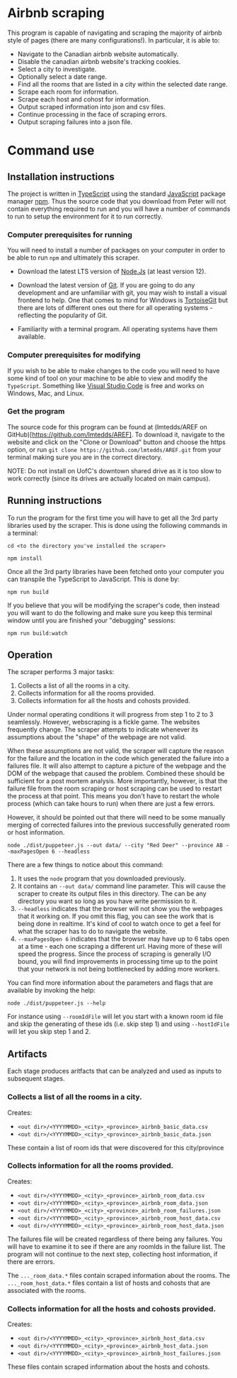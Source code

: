 # Airbnb scraping

This program is capable of navigating and scraping the majority of airbnb style of pages (there are many configurations!). In particular, it is able to:
* Navigate to the Canadian airbnb website automatically.
* Disable the canadian airbnb website's tracking cookies.
* Select a city to investigate.
* Optionally select a date range.
* Find all the rooms that are listed in a city within the selected date range.
* Scrape each room for information.
* Scrape each host and cohost for information.
* Output scraped information into json and csv files.
* Continue processing in the face of scraping errors.
* Output scraping failures into a json file.

# Command use

## Installation instructions

The project is written in [TypeScript](https://www.typescriptlang.org/) using the standard [JavaScript](https://en.wikipedia.org/wiki/JavaScript) package manager [npm](https://www.npmjs.com/). Thus the source code that you download from Peter will not contain everything required to run and you will have a number of commands to run to setup the environment for it to run correctly.

### Computer prerequisites for running

You will need to install a number of packages on your computer in order to be able to run `npm` and ultimately this scraper.

* Download the latest LTS version of [Node.Js](https://nodejs.org/en/) (at least version 12).

* Download the latest version of [Git](https://git-scm.com/). If you are going to do any development and are unfamiliar with git, you may wish to install a visual frontend to help. One that comes to mind for Windows is [TortoiseGit](https://tortoisegit.org/) but there are lots of different ones out there for all operating systems - reflecting the popularity of Git.

* Familiarity with a terminal program. All operating systems have them available.

### Computer prerequisites for modifying

If you wish to be able to make changes to the code you will need to have some kind of tool on your machine to be able to view and modify the `TypeScript`. Something like [Visual Studio Code](https://code.visualstudio.com/) is free and works on Windows, Mac, and Linux.

### Get the program

The source code for this program can be found at (lmtedds/AREF on GitHub)[https://github.com/lmtedds/AREF]. To download it, navigate to the website and click on the "Clone or Download" button and choose the https option, or run `git clone https://github.com/lmtedds/AREF.git` from your terminal making sure you are in the correct directory.

NOTE: Do not install on UofC's downtown shared drive as it is too slow to work correctly (since its drives are actually located on main campus).

## Running instructions

To run the program for the first time you will have to get all the 3rd party libraries used by the scraper. This is done using the following commands in a terminal:

```
cd <to the directory you've installed the scraper>

npm install
```

Once all the 3rd party libraries have been fetched onto your computer you can transpile the TypeScript to JavaScript. This is done by:

```
npm run build
```

If you believe that you will be modifying the scraper's code, then instead you will want to do the following and make sure you keep this terminal window until you are finished your "debugging" sessions:

```
npm run build:watch
```

## Operation

The scraper performs 3 major tasks:

1. Collects a list of all the rooms in a city.
2. Collects information for all the rooms provided.
3. Collects information for all the hosts and cohosts provided.

Under normal operating conditions it will progress from step 1 to 2 to 3 seamlessly. However, webscraping is a fickle game. The websites frequently change. The scraper attempts to indicate whenever its assumptions about the "shape" of the webpage are not valid. 

When these assumptions are not valid, the scraper will capture the reason for the failure and the location in the code which generated the failure into a failures file. It will also attempt to capture a picture of the webpage and the DOM of the webpage that caused the problem. Combined these should be sufficient for a post mortem analysis. More importantly, however, is that the failure file from the room scraping or host scraping can be used to restart the process at that point. This means you don't have to restart the whole process (which can take hours to run) when there are just a few errors.

However, it should be pointed out that there will need to be some manually merging of corrected failures into the previous successfully generated room or host information.

```
node ./dist/puppeteer.js --out data/ --city "Red Deer" --province AB --maxPagesOpen 6 --headless
```

There are a few things to notice about this command:

1. It uses the `node` program that you downloaded previously.
2. It contains an `--out data/` command line parameter. This will cause the scraper to create its output files in this directory. The can be any directory you want so long as you have write permission to it.
3. `--headless` indicates that the browser will not show you the webpages that it working on. If you omit this flag, you can see the work that is being done in realtime. It's kind of cool to watch once to get a feel for what the scraper has to do to navigate the website.
4. `--maxPagesOpen 6` indicates that the browser may have up to 6 tabs open at a time - each one scraping a different url. Having more of these will speed the progress. Since the process of scraping is generally I/O bound, you will find improvements in processing time up to the point that your network is not being bottlenecked by adding more workers.

You can find more information about the parameters and flags that are available by invoking the help:
```
node ./dist/puppeteer.js --help
```

For instance using `--roomIdFile` will let you start with a known room id file and skip the generating of these ids (i.e. skip step 1) and using `--hostIdFile` will let you skip step 1 and 2.

## Artifacts

Each stage produces aritfacts that can be analyzed and used as inputs to subsequent stages.

### Collects a list of all the rooms in a city.

Creates:
* `<out dir>/<YYYYMMDD>_<city>_<province>_airbnb_basic_data.csv`
* `<out dir>/<YYYYMMDD>_<city>_<province>_airbnb_basic_data.json`

These contain a list of room ids that were discovered for this city/province

### Collects information for all the rooms provided.

Creates:
* `<out dir>/<YYYYMMDD>_<city>_<province>_airbnb_room_data.csv`
* `<out dir>/<YYYYMMDD>_<city>_<province>_airbnb_room_data.json`
* `<out dir>/<YYYYMMDD>_<city>_<province>_airbnb_room_failures.json`
* `<out dir>/<YYYYMMDD>_<city>_<province>_airbnb_room_host_data.csv`
* `<out dir>/<YYYYMMDD>_<city>_<province>_airbnb_room_host_data.json`

The failures file will be created regardless of there being any failures. You will have to examine it to see if there are any roomIds in the failure list. The program will not continue to the next step, collecting host information, if there are errors.

The `..._room_data.*` files contain scraped information about the rooms.
The `..._room_host_data.*` files contain a list of hosts and cohosts that are associated with the rooms.

### Collects information for all the hosts and cohosts provided.

Creates:
* `<out dir>/<YYYYMMDD>_<city>_<province>_airbnb_host_data.csv`
* `<out dir>/<YYYYMMDD>_<city>_<province>_airbnb_host_data.json`
* `<out dir>/<YYYYMMDD>_<city>_<province>_airbnb_host_failures.json`

These files contain scraped information about the hosts and cohosts.